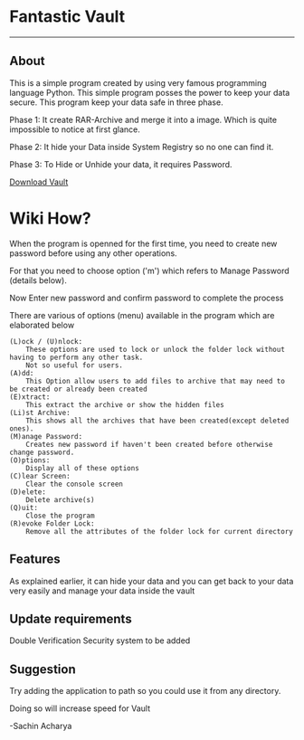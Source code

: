 # Fantastic Vault
_______________________________________________________________________
## About
This is a simple program created by using very famous programming language Python.
This simple program posses the power to keep your data secure.
This program keep your data safe in three phase.

Phase 1:
    It create RAR-Archive and merge it into a image. Which is quite impossible to notice at first glance.

Phase 2:
    It hide your Data inside System Registry so no one can find it.

Phase 3:
    To Hide or Unhide your data, it requires Password.

[Download Vault](Installer/Vault-Installer.exe)
# Wiki How?

When the program is openned for the first time, you need to create new password before using any other operations.

For that you need to choose option ('m') which refers to Manage Password (details below).

Now Enter new password and confirm password to complete the process

There are various of options (menu) available in the program which are elaborated below
````
(L)ock / (U)nlock:
    These options are used to lock or unlock the folder lock without having to perform any other task.
    Not so useful for users.
(A)dd:
    This Option allow users to add files to archive that may need to be created or already been created
(E)xtract:
    This extract the archive or show the hidden files
(Li)st Archive:
    This shows all the archives that have been created(except deleted ones).
(M)anage Password:
    Creates new password if haven't been created before otherwise change password.
(O)ptions:
    Display all of these options
(C)lear Screen:
    Clear the console screen
(D)elete:
    Delete archive(s)
(Q)uit:
    Close the program
(R)evoke Folder Lock:
    Remove all the attributes of the folder lock for current directory
````
## Features

As explained earlier, it can hide your data and you can get back to your data very easily and manage your data inside the vault

## Update requirements

Double Verification Security system to be added

## Suggestion
Try adding the application to path so you could use it from any directory.

Doing so will increase speed for Vault

-Sachin Acharya
